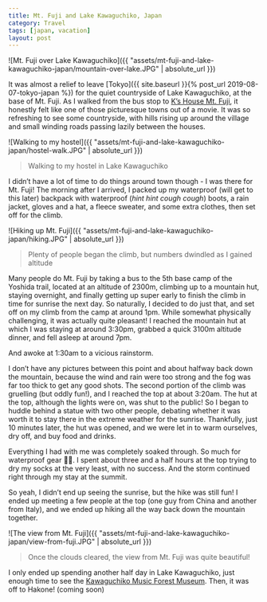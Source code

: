 ```yaml
---
title: Mt. Fuji and Lake Kawaguchiko, Japan
category: Travel
tags: [japan, vacation]
layout: post
---
```


![Mt. Fuji over Lake Kawaguchiko]({{ "assets/mt-fuji-and-lake-kawaguchiko-japan/mountain-over-lake.JPG" | absolute_url }})

It was almost a relief to leave [Tokyo]({{ site.baseurl }}{% post_url 2019-08-07-tokyo-japan %}) for the quiet countryside of Lake Kawaguchiko, at the base of Mt. Fuji. As I walked from the bus stop to [K’s House Mt. Fuji](https://kshouse.jp/fuji-e/index.html), it honestly felt like one of those picturesque towns out of a movie. It was so refreshing to see some countryside, with hills rising up around the village and small winding roads passing lazily between the houses.<!--more-->

![Walking to my hostel]({{ "assets/mt-fuji-and-lake-kawaguchiko-japan/hostel-walk.JPG" | absolute_url }})
> Walking to my hostel in Lake Kawaguchiko

I didn’t have a lot of time to do things around town though - I was there for Mt. Fuji! The morning after I arrived, I packed up my waterproof (will get to this later) backpack with waterproof (_hint hint cough cough_) boots, a rain jacket, gloves and a hat, a fleece sweater, and some extra clothes, then set off for the climb.

![Hiking up Mt. Fuji]({{ "assets/mt-fuji-and-lake-kawaguchiko-japan/hiking.JPG" | absolute_url }})
> Plenty of people began the climb, but numbers dwindled as I gained altitude

Many people do Mt. Fuji by taking a bus to the 5th base camp of the Yoshida trail, located at an altitude of 2300m, climbing up to a mountain hut, staying overnight, and finally getting up super early to finish the climb in time for sunrise the next day. So naturally, I decided to do just that, and set off on my climb from the camp at around 1pm. While somewhat physically challenging, it was actually quite pleasant! I reached the mountain hut at which I was staying at around 3:30pm, grabbed a quick 3100m altitude dinner, and fell asleep at around 7pm.

And awoke at 1:30am to a vicious rainstorm.

I don’t have any pictures between this point and about halfway back down the mountain, because the wind and rain were too strong and the fog was far too thick to get any good shots. The second portion of the climb was gruelling (but oddly fun!), and I reached the top at about 3:20am. The hut at the top, although the lights were on, was shut to the public! So I began to huddle behind a statue with two other people, debating whether it was worth it to stay there in the extreme weather for the sunrise. Thankfully, just 10 minutes later, the hut was opened, and we were let in to warm ourselves, dry off, and buy food and drinks.

Everything I had with me was completely soaked through. So much for waterproof gear 🤷‍♂️. I spent about three and a half hours at the top trying to dry my socks at the very least, with no success. And the storm continued right through my stay at the summit.

So yeah, I didn’t end up seeing the sunrise, but the hike was still fun! I ended up meeting a few people at the top (one guy from China and another from Italy), and we ended up hiking all the way back down the mountain together.

![The view from Mt. Fuji]({{ "assets/mt-fuji-and-lake-kawaguchiko-japan/view-from-fuji.JPG" | absolute_url }})
> Once the clouds cleared, the view from Mt. Fuji was quite beautiful!

I only ended up spending another half day in Lake Kawaguchiko, just enough time to see the [Kawaguchiko Music Forest Museum](http://fuji.kawaguchikomusicforest.jp/). Then, it was off to Hakone! (coming soon)